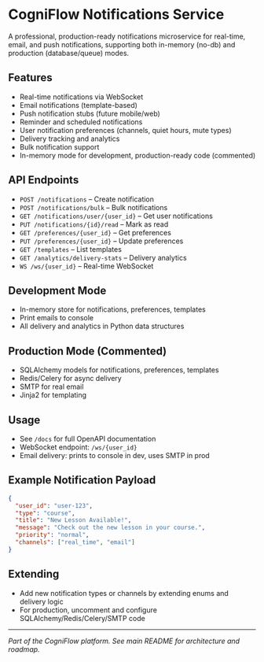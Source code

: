 # CogniFlow Notifications Service

A professional, production-ready notifications microservice for real-time, email, and push notifications, supporting both in-memory (no-db) and production (database/queue) modes.

## Features
- Real-time notifications via WebSocket
- Email notifications (template-based)
- Push notification stubs (future mobile/web)
- Reminder and scheduled notifications
- User notification preferences (channels, quiet hours, mute types)
- Delivery tracking and analytics
- Bulk notification support
- In-memory mode for development, production-ready code (commented)

## API Endpoints
- `POST /notifications` – Create notification
- `POST /notifications/bulk` – Bulk notifications
- `GET /notifications/user/{user_id}` – Get user notifications
- `PUT /notifications/{id}/read` – Mark as read
- `GET /preferences/{user_id}` – Get preferences
- `PUT /preferences/{user_id}` – Update preferences
- `GET /templates` – List templates
- `GET /analytics/delivery-stats` – Delivery analytics
- `WS /ws/{user_id}` – Real-time WebSocket

## Development Mode
- In-memory store for notifications, preferences, templates
- Print emails to console
- All delivery and analytics in Python data structures

## Production Mode (Commented)
- SQLAlchemy models for notifications, preferences, templates
- Redis/Celery for async delivery
- SMTP for real email
- Jinja2 for templating

## Usage
- See `/docs` for full OpenAPI documentation
- WebSocket endpoint: `/ws/{user_id}`
- Email delivery: prints to console in dev, uses SMTP in prod

## Example Notification Payload
```json
{
  "user_id": "user-123",
  "type": "course",
  "title": "New Lesson Available!",
  "message": "Check out the new lesson in your course.",
  "priority": "normal",
  "channels": ["real_time", "email"]
}
```

## Extending
- Add new notification types or channels by extending enums and delivery logic
- For production, uncomment and configure SQLAlchemy/Redis/Celery/SMTP code

---
*Part of the CogniFlow platform. See main README for architecture and roadmap.*
